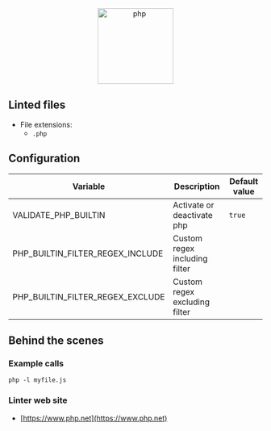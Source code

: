 <!-- markdownlint-disable MD033 MD041 -->
<!-- Generated by .automation/build.py, please do not update manually -->

<div align="center">
  <a href="https://www.php.net" target="blank" title="Visit linter Web Site">
    <img src="https://www.php.net/images/logos/new-php-logo.svg" alt="php" height="150px">
  </a>
</div>


## Linted files

- File extensions:
  - `.php`

## Configuration

| Variable | Description | Default value |
| ----------------- | -------------- | -------------- |
| VALIDATE_PHP_BUILTIN | Activate or deactivate php | `true` |
| PHP_BUILTIN_FILTER_REGEX_INCLUDE | Custom regex including filter |  |
| PHP_BUILTIN_FILTER_REGEX_EXCLUDE | Custom regex excluding filter |  |

## Behind the scenes

### Example calls

```shell
php -l myfile.js
```

### Linter web site
- [https://www.php.net](https://www.php.net)

